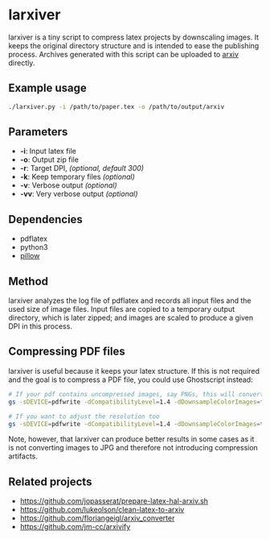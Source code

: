 # larxiver
larxiver is a tiny script to compress latex projects by downscaling images. It keeps the original directory structure and is intended to ease the publishing process. Archives generated with this script can be uploaded to [arxiv](https://arxiv.org/) directly.

## Example usage

```Bash
./larxiver.py -i /path/to/paper.tex -o /path/to/output/arxiv
```

## Parameters

* **-i**: Input latex file
* **-o**: Output zip file
* **-r**: Target DPI, *(optional, default 300)*
* **-k**: Keep temporary files *(optional)*
* **-v**: Verbose output *(optional)*
* **-vv**: Very verbose output *(optional)*

## Dependencies

* pdflatex
* python3
* [pillow](https://pypi.org/project/Pillow/)

## Method

larxiver analyzes the log file of pdflatex and records all input files and the used size of image files. Input files are copied to a temporary output directory, which is later zipped; and images are scaled to produce a given DPI in this process.

## Compressing PDF files

larxiver is useful because it keeps your latex structure. If this is not required and the goal is to compress a PDF file, you could use Ghostscript instead:
```Bash
# If your pdf contains uncompressed images, say PNGs, this will convert them to JPG and reduce the file size significantly
gs -sDEVICE=pdfwrite -dCompatibilityLevel=1.4 -dDownsampleColorImages=false -dNOPAUSE -dBATCH -sOutputFile=paper_web.pdf paper.pdf

# If you want to adjust the resolution too
gs -sDEVICE=pdfwrite -dCompatibilityLevel=1.4 -dDownsampleColorImages=true -dColorImageResolution=150 -dNOPAUSE -dBATCH -sOutputFile=paper_web.pdf paper.pdf
```

Note, however, that larxiver can produce better results in some cases as it is not converting images to JPG and therefore not introducing compression artifacts.


## Related projects
* https://github.com/jopasserat/prepare-latex-hal-arxiv.sh
* https://github.com/lukeolson/clean-latex-to-arxiv
* https://github.com/floriangeigl/arxiv_converter
* https://github.com/jm-cc/arxivify
